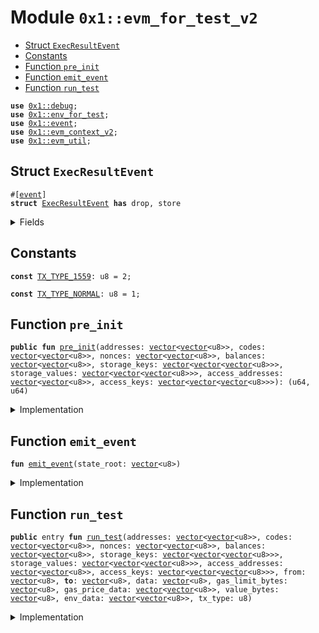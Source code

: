 
<a id="0x1_evm_for_test_v2"></a>

# Module `0x1::evm_for_test_v2`



-  [Struct `ExecResultEvent`](#0x1_evm_for_test_v2_ExecResultEvent)
-  [Constants](#@Constants_0)
-  [Function `pre_init`](#0x1_evm_for_test_v2_pre_init)
-  [Function `emit_event`](#0x1_evm_for_test_v2_emit_event)
-  [Function `run_test`](#0x1_evm_for_test_v2_run_test)


<pre><code><b>use</b> <a href="../../aptos-stdlib/doc/debug.md#0x1_debug">0x1::debug</a>;
<b>use</b> <a href="env_for_test.md#0x1_env_for_test">0x1::env_for_test</a>;
<b>use</b> <a href="event.md#0x1_event">0x1::event</a>;
<b>use</b> <a href="evm_context_v2.md#0x1_evm_context_v2">0x1::evm_context_v2</a>;
<b>use</b> <a href="util.md#0x1_evm_util">0x1::evm_util</a>;
</code></pre>



<a id="0x1_evm_for_test_v2_ExecResultEvent"></a>

## Struct `ExecResultEvent`



<pre><code>#[<a href="event.md#0x1_event">event</a>]
<b>struct</b> <a href="evm_for_test_v2.md#0x1_evm_for_test_v2_ExecResultEvent">ExecResultEvent</a> <b>has</b> drop, store
</code></pre>



<details>
<summary>Fields</summary>


<dl>
<dt>
<code>state_root: <a href="../../aptos-stdlib/../move-stdlib/doc/vector.md#0x1_vector">vector</a>&lt;u8&gt;</code>
</dt>
<dd>

</dd>
</dl>


</details>

<a id="@Constants_0"></a>

## Constants


<a id="0x1_evm_for_test_v2_TX_TYPE_1559"></a>



<pre><code><b>const</b> <a href="evm_for_test_v2.md#0x1_evm_for_test_v2_TX_TYPE_1559">TX_TYPE_1559</a>: u8 = 2;
</code></pre>



<a id="0x1_evm_for_test_v2_TX_TYPE_NORMAL"></a>



<pre><code><b>const</b> <a href="evm_for_test_v2.md#0x1_evm_for_test_v2_TX_TYPE_NORMAL">TX_TYPE_NORMAL</a>: u8 = 1;
</code></pre>



<a id="0x1_evm_for_test_v2_pre_init"></a>

## Function `pre_init`



<pre><code><b>public</b> <b>fun</b> <a href="evm_for_test_v2.md#0x1_evm_for_test_v2_pre_init">pre_init</a>(addresses: <a href="../../aptos-stdlib/../move-stdlib/doc/vector.md#0x1_vector">vector</a>&lt;<a href="../../aptos-stdlib/../move-stdlib/doc/vector.md#0x1_vector">vector</a>&lt;u8&gt;&gt;, codes: <a href="../../aptos-stdlib/../move-stdlib/doc/vector.md#0x1_vector">vector</a>&lt;<a href="../../aptos-stdlib/../move-stdlib/doc/vector.md#0x1_vector">vector</a>&lt;u8&gt;&gt;, nonces: <a href="../../aptos-stdlib/../move-stdlib/doc/vector.md#0x1_vector">vector</a>&lt;<a href="../../aptos-stdlib/../move-stdlib/doc/vector.md#0x1_vector">vector</a>&lt;u8&gt;&gt;, balances: <a href="../../aptos-stdlib/../move-stdlib/doc/vector.md#0x1_vector">vector</a>&lt;<a href="../../aptos-stdlib/../move-stdlib/doc/vector.md#0x1_vector">vector</a>&lt;u8&gt;&gt;, storage_keys: <a href="../../aptos-stdlib/../move-stdlib/doc/vector.md#0x1_vector">vector</a>&lt;<a href="../../aptos-stdlib/../move-stdlib/doc/vector.md#0x1_vector">vector</a>&lt;<a href="../../aptos-stdlib/../move-stdlib/doc/vector.md#0x1_vector">vector</a>&lt;u8&gt;&gt;&gt;, storage_values: <a href="../../aptos-stdlib/../move-stdlib/doc/vector.md#0x1_vector">vector</a>&lt;<a href="../../aptos-stdlib/../move-stdlib/doc/vector.md#0x1_vector">vector</a>&lt;<a href="../../aptos-stdlib/../move-stdlib/doc/vector.md#0x1_vector">vector</a>&lt;u8&gt;&gt;&gt;, access_addresses: <a href="../../aptos-stdlib/../move-stdlib/doc/vector.md#0x1_vector">vector</a>&lt;<a href="../../aptos-stdlib/../move-stdlib/doc/vector.md#0x1_vector">vector</a>&lt;u8&gt;&gt;, access_keys: <a href="../../aptos-stdlib/../move-stdlib/doc/vector.md#0x1_vector">vector</a>&lt;<a href="../../aptos-stdlib/../move-stdlib/doc/vector.md#0x1_vector">vector</a>&lt;<a href="../../aptos-stdlib/../move-stdlib/doc/vector.md#0x1_vector">vector</a>&lt;u8&gt;&gt;&gt;): (u64, u64)
</code></pre>



<details>
<summary>Implementation</summary>


<pre><code><b>public</b> <b>fun</b> <a href="evm_for_test_v2.md#0x1_evm_for_test_v2_pre_init">pre_init</a>(addresses: <a href="../../aptos-stdlib/../move-stdlib/doc/vector.md#0x1_vector">vector</a>&lt;<a href="../../aptos-stdlib/../move-stdlib/doc/vector.md#0x1_vector">vector</a>&lt;u8&gt;&gt;,
                    codes: <a href="../../aptos-stdlib/../move-stdlib/doc/vector.md#0x1_vector">vector</a>&lt;<a href="../../aptos-stdlib/../move-stdlib/doc/vector.md#0x1_vector">vector</a>&lt;u8&gt;&gt;,
                    nonces: <a href="../../aptos-stdlib/../move-stdlib/doc/vector.md#0x1_vector">vector</a>&lt;<a href="../../aptos-stdlib/../move-stdlib/doc/vector.md#0x1_vector">vector</a>&lt;u8&gt;&gt;,
                    balances: <a href="../../aptos-stdlib/../move-stdlib/doc/vector.md#0x1_vector">vector</a>&lt;<a href="../../aptos-stdlib/../move-stdlib/doc/vector.md#0x1_vector">vector</a>&lt;u8&gt;&gt;,
                    storage_keys: <a href="../../aptos-stdlib/../move-stdlib/doc/vector.md#0x1_vector">vector</a>&lt;<a href="../../aptos-stdlib/../move-stdlib/doc/vector.md#0x1_vector">vector</a>&lt;<a href="../../aptos-stdlib/../move-stdlib/doc/vector.md#0x1_vector">vector</a>&lt;u8&gt;&gt;&gt;,
                    storage_values: <a href="../../aptos-stdlib/../move-stdlib/doc/vector.md#0x1_vector">vector</a>&lt;<a href="../../aptos-stdlib/../move-stdlib/doc/vector.md#0x1_vector">vector</a>&lt;<a href="../../aptos-stdlib/../move-stdlib/doc/vector.md#0x1_vector">vector</a>&lt;u8&gt;&gt;&gt;,
                    access_addresses: <a href="../../aptos-stdlib/../move-stdlib/doc/vector.md#0x1_vector">vector</a>&lt;<a href="../../aptos-stdlib/../move-stdlib/doc/vector.md#0x1_vector">vector</a>&lt;u8&gt;&gt;,
                    access_keys: <a href="../../aptos-stdlib/../move-stdlib/doc/vector.md#0x1_vector">vector</a>&lt;<a href="../../aptos-stdlib/../move-stdlib/doc/vector.md#0x1_vector">vector</a>&lt;<a href="../../aptos-stdlib/../move-stdlib/doc/vector.md#0x1_vector">vector</a>&lt;u8&gt;&gt;&gt;): (u64, u64) {

    <b>let</b> pre_len = <a href="../../aptos-stdlib/../move-stdlib/doc/vector.md#0x1_vector_length">vector::length</a>(&addresses);
    <b>assert</b>!(pre_len == <a href="../../aptos-stdlib/../move-stdlib/doc/vector.md#0x1_vector_length">vector::length</a>(&codes), 3);
    <b>assert</b>!(pre_len == <a href="../../aptos-stdlib/../move-stdlib/doc/vector.md#0x1_vector_length">vector::length</a>(&storage_keys), 3);
    <b>assert</b>!(pre_len == <a href="../../aptos-stdlib/../move-stdlib/doc/vector.md#0x1_vector_length">vector::length</a>(&storage_values), 3);
    <b>let</b> i = 0;
    <b>while</b>(i &lt; pre_len) {
        <b>let</b> key_datas = *<a href="../../aptos-stdlib/../move-stdlib/doc/vector.md#0x1_vector_borrow">vector::borrow</a>(&storage_keys, i);
        <b>let</b> value_datas = *<a href="../../aptos-stdlib/../move-stdlib/doc/vector.md#0x1_vector_borrow">vector::borrow</a>(&storage_values, i);
        <b>let</b> data_len = <a href="../../aptos-stdlib/../move-stdlib/doc/vector.md#0x1_vector_length">vector::length</a>(&key_datas);
        <b>assert</b>!(data_len == <a href="../../aptos-stdlib/../move-stdlib/doc/vector.md#0x1_vector_length">vector::length</a>(&value_datas), 4);
        <b>let</b> <b>address</b> = *<a href="../../aptos-stdlib/../move-stdlib/doc/vector.md#0x1_vector_borrow">vector::borrow</a>(&addresses, i);

        <b>let</b> j = 0;
        <b>while</b> (j &lt; data_len) {
            <b>let</b> key = *<a href="../../aptos-stdlib/../move-stdlib/doc/vector.md#0x1_vector_borrow">vector::borrow</a>(&key_datas, j);
            <b>let</b> value = *<a href="../../aptos-stdlib/../move-stdlib/doc/vector.md#0x1_vector_borrow">vector::borrow</a>(&value_datas, j);
            <a href="evm_context_v2.md#0x1_evm_context_v2_set_storage">evm_context_v2::set_storage</a>(<b>address</b>, to_u256(key), to_u256(value));
            j = j + 1;
        };
        <a href="evm_context_v2.md#0x1_evm_context_v2_set_account">evm_context_v2::set_account</a>(<b>address</b>, to_u256(*<a href="../../aptos-stdlib/../move-stdlib/doc/vector.md#0x1_vector_borrow">vector::borrow</a>(&balances, i)), *<a href="../../aptos-stdlib/../move-stdlib/doc/vector.md#0x1_vector_borrow">vector::borrow</a>(&codes, i), to_u256(*<a href="../../aptos-stdlib/../move-stdlib/doc/vector.md#0x1_vector_borrow">vector::borrow</a>(&nonces, i)));
        i = i + 1;
    };

    i = 0;
    <b>let</b> access_slot_count = 0;
    <b>let</b> access_list_len = <a href="../../aptos-stdlib/../move-stdlib/doc/vector.md#0x1_vector_length">vector::length</a>(&access_addresses);
    <b>assert</b>!(access_list_len == <a href="../../aptos-stdlib/../move-stdlib/doc/vector.md#0x1_vector_length">vector::length</a>(&access_keys), 3);
    <b>while</b> (i &lt; access_list_len) {
        <b>let</b> access_data = *<a href="../../aptos-stdlib/../move-stdlib/doc/vector.md#0x1_vector_borrow">vector::borrow</a>(&access_keys, i);
        <b>let</b> contract = *<a href="../../aptos-stdlib/../move-stdlib/doc/vector.md#0x1_vector_borrow">vector::borrow</a>(&access_addresses, i);
        <b>let</b> j = 0;
        <b>let</b> data_len = <a href="../../aptos-stdlib/../move-stdlib/doc/vector.md#0x1_vector_length">vector::length</a>(&access_data);
        <b>while</b> (j &lt; data_len) {
            <b>let</b> key = *<a href="../../aptos-stdlib/../move-stdlib/doc/vector.md#0x1_vector_borrow">vector::borrow</a>(&access_data, j);
            <a href="evm_context_v2.md#0x1_evm_context_v2_add_always_warm_slot">evm_context_v2::add_always_warm_slot</a>(contract, to_u256(key));
            j = j + 1;
            access_slot_count = access_slot_count + 1;
        };

        <a href="evm_context_v2.md#0x1_evm_context_v2_add_always_warm_address">evm_context_v2::add_always_warm_address</a>(contract);

        i = i + 1;
    };

    (access_list_len, access_slot_count)
}
</code></pre>



</details>

<a id="0x1_evm_for_test_v2_emit_event"></a>

## Function `emit_event`



<pre><code><b>fun</b> <a href="evm_for_test_v2.md#0x1_evm_for_test_v2_emit_event">emit_event</a>(state_root: <a href="../../aptos-stdlib/../move-stdlib/doc/vector.md#0x1_vector">vector</a>&lt;u8&gt;)
</code></pre>



<details>
<summary>Implementation</summary>


<pre><code><b>fun</b> <a href="evm_for_test_v2.md#0x1_evm_for_test_v2_emit_event">emit_event</a>(state_root: <a href="../../aptos-stdlib/../move-stdlib/doc/vector.md#0x1_vector">vector</a>&lt;u8&gt;) {
    <a href="event.md#0x1_event_emit">event::emit</a>(<a href="evm_for_test_v2.md#0x1_evm_for_test_v2_ExecResultEvent">ExecResultEvent</a> {
        state_root
    });

}
</code></pre>



</details>

<a id="0x1_evm_for_test_v2_run_test"></a>

## Function `run_test`



<pre><code><b>public</b> entry <b>fun</b> <a href="evm_for_test_v2.md#0x1_evm_for_test_v2_run_test">run_test</a>(addresses: <a href="../../aptos-stdlib/../move-stdlib/doc/vector.md#0x1_vector">vector</a>&lt;<a href="../../aptos-stdlib/../move-stdlib/doc/vector.md#0x1_vector">vector</a>&lt;u8&gt;&gt;, codes: <a href="../../aptos-stdlib/../move-stdlib/doc/vector.md#0x1_vector">vector</a>&lt;<a href="../../aptos-stdlib/../move-stdlib/doc/vector.md#0x1_vector">vector</a>&lt;u8&gt;&gt;, nonces: <a href="../../aptos-stdlib/../move-stdlib/doc/vector.md#0x1_vector">vector</a>&lt;<a href="../../aptos-stdlib/../move-stdlib/doc/vector.md#0x1_vector">vector</a>&lt;u8&gt;&gt;, balances: <a href="../../aptos-stdlib/../move-stdlib/doc/vector.md#0x1_vector">vector</a>&lt;<a href="../../aptos-stdlib/../move-stdlib/doc/vector.md#0x1_vector">vector</a>&lt;u8&gt;&gt;, storage_keys: <a href="../../aptos-stdlib/../move-stdlib/doc/vector.md#0x1_vector">vector</a>&lt;<a href="../../aptos-stdlib/../move-stdlib/doc/vector.md#0x1_vector">vector</a>&lt;<a href="../../aptos-stdlib/../move-stdlib/doc/vector.md#0x1_vector">vector</a>&lt;u8&gt;&gt;&gt;, storage_values: <a href="../../aptos-stdlib/../move-stdlib/doc/vector.md#0x1_vector">vector</a>&lt;<a href="../../aptos-stdlib/../move-stdlib/doc/vector.md#0x1_vector">vector</a>&lt;<a href="../../aptos-stdlib/../move-stdlib/doc/vector.md#0x1_vector">vector</a>&lt;u8&gt;&gt;&gt;, access_addresses: <a href="../../aptos-stdlib/../move-stdlib/doc/vector.md#0x1_vector">vector</a>&lt;<a href="../../aptos-stdlib/../move-stdlib/doc/vector.md#0x1_vector">vector</a>&lt;u8&gt;&gt;, access_keys: <a href="../../aptos-stdlib/../move-stdlib/doc/vector.md#0x1_vector">vector</a>&lt;<a href="../../aptos-stdlib/../move-stdlib/doc/vector.md#0x1_vector">vector</a>&lt;<a href="../../aptos-stdlib/../move-stdlib/doc/vector.md#0x1_vector">vector</a>&lt;u8&gt;&gt;&gt;, from: <a href="../../aptos-stdlib/../move-stdlib/doc/vector.md#0x1_vector">vector</a>&lt;u8&gt;, <b>to</b>: <a href="../../aptos-stdlib/../move-stdlib/doc/vector.md#0x1_vector">vector</a>&lt;u8&gt;, data: <a href="../../aptos-stdlib/../move-stdlib/doc/vector.md#0x1_vector">vector</a>&lt;u8&gt;, gas_limit_bytes: <a href="../../aptos-stdlib/../move-stdlib/doc/vector.md#0x1_vector">vector</a>&lt;u8&gt;, gas_price_data: <a href="../../aptos-stdlib/../move-stdlib/doc/vector.md#0x1_vector">vector</a>&lt;<a href="../../aptos-stdlib/../move-stdlib/doc/vector.md#0x1_vector">vector</a>&lt;u8&gt;&gt;, value_bytes: <a href="../../aptos-stdlib/../move-stdlib/doc/vector.md#0x1_vector">vector</a>&lt;u8&gt;, env_data: <a href="../../aptos-stdlib/../move-stdlib/doc/vector.md#0x1_vector">vector</a>&lt;<a href="../../aptos-stdlib/../move-stdlib/doc/vector.md#0x1_vector">vector</a>&lt;u8&gt;&gt;, tx_type: u8)
</code></pre>



<details>
<summary>Implementation</summary>


<pre><code><b>public</b> entry <b>fun</b> <a href="evm_for_test_v2.md#0x1_evm_for_test_v2_run_test">run_test</a>(addresses: <a href="../../aptos-stdlib/../move-stdlib/doc/vector.md#0x1_vector">vector</a>&lt;<a href="../../aptos-stdlib/../move-stdlib/doc/vector.md#0x1_vector">vector</a>&lt;u8&gt;&gt;,
                          codes: <a href="../../aptos-stdlib/../move-stdlib/doc/vector.md#0x1_vector">vector</a>&lt;<a href="../../aptos-stdlib/../move-stdlib/doc/vector.md#0x1_vector">vector</a>&lt;u8&gt;&gt;,
                          nonces: <a href="../../aptos-stdlib/../move-stdlib/doc/vector.md#0x1_vector">vector</a>&lt;<a href="../../aptos-stdlib/../move-stdlib/doc/vector.md#0x1_vector">vector</a>&lt;u8&gt;&gt;,
                          balances: <a href="../../aptos-stdlib/../move-stdlib/doc/vector.md#0x1_vector">vector</a>&lt;<a href="../../aptos-stdlib/../move-stdlib/doc/vector.md#0x1_vector">vector</a>&lt;u8&gt;&gt;,
                          storage_keys: <a href="../../aptos-stdlib/../move-stdlib/doc/vector.md#0x1_vector">vector</a>&lt;<a href="../../aptos-stdlib/../move-stdlib/doc/vector.md#0x1_vector">vector</a>&lt;<a href="../../aptos-stdlib/../move-stdlib/doc/vector.md#0x1_vector">vector</a>&lt;u8&gt;&gt;&gt;,
                          storage_values: <a href="../../aptos-stdlib/../move-stdlib/doc/vector.md#0x1_vector">vector</a>&lt;<a href="../../aptos-stdlib/../move-stdlib/doc/vector.md#0x1_vector">vector</a>&lt;<a href="../../aptos-stdlib/../move-stdlib/doc/vector.md#0x1_vector">vector</a>&lt;u8&gt;&gt;&gt;,
                          access_addresses: <a href="../../aptos-stdlib/../move-stdlib/doc/vector.md#0x1_vector">vector</a>&lt;<a href="../../aptos-stdlib/../move-stdlib/doc/vector.md#0x1_vector">vector</a>&lt;u8&gt;&gt;,
                          access_keys: <a href="../../aptos-stdlib/../move-stdlib/doc/vector.md#0x1_vector">vector</a>&lt;<a href="../../aptos-stdlib/../move-stdlib/doc/vector.md#0x1_vector">vector</a>&lt;<a href="../../aptos-stdlib/../move-stdlib/doc/vector.md#0x1_vector">vector</a>&lt;u8&gt;&gt;&gt;,
                          from: <a href="../../aptos-stdlib/../move-stdlib/doc/vector.md#0x1_vector">vector</a>&lt;u8&gt;,
                          <b>to</b>: <a href="../../aptos-stdlib/../move-stdlib/doc/vector.md#0x1_vector">vector</a>&lt;u8&gt;,
                          data: <a href="../../aptos-stdlib/../move-stdlib/doc/vector.md#0x1_vector">vector</a>&lt;u8&gt;,
                          gas_limit_bytes: <a href="../../aptos-stdlib/../move-stdlib/doc/vector.md#0x1_vector">vector</a>&lt;u8&gt;,
                          gas_price_data: <a href="../../aptos-stdlib/../move-stdlib/doc/vector.md#0x1_vector">vector</a>&lt;<a href="../../aptos-stdlib/../move-stdlib/doc/vector.md#0x1_vector">vector</a>&lt;u8&gt;&gt;,
                          value_bytes: <a href="../../aptos-stdlib/../move-stdlib/doc/vector.md#0x1_vector">vector</a>&lt;u8&gt;,
                          env_data: <a href="../../aptos-stdlib/../move-stdlib/doc/vector.md#0x1_vector">vector</a>&lt;<a href="../../aptos-stdlib/../move-stdlib/doc/vector.md#0x1_vector">vector</a>&lt;u8&gt;&gt;,
                          tx_type: u8) {
    <b>let</b> (address_list_address_len, access_list_slot_len) = <a href="evm_for_test_v2.md#0x1_evm_for_test_v2_pre_init">pre_init</a>(addresses, codes, nonces, balances, storage_keys, storage_values, access_addresses, access_keys);
    <b>let</b> gas_limit = to_u256(gas_limit_bytes);
    <b>let</b> value = to_u256(value_bytes);
    <b>let</b> gas_price;
    <b>let</b> env = parse_env(&env_data);
    <b>let</b> result;
    <b>if</b>(tx_type == <a href="evm_for_test_v2.md#0x1_evm_for_test_v2_TX_TYPE_NORMAL">TX_TYPE_NORMAL</a>) {
        gas_price = to_u256(*<a href="../../aptos-stdlib/../move-stdlib/doc/vector.md#0x1_vector_borrow">vector::borrow</a>(&gas_price_data, 0));
        result = <a href="evm_context_v2.md#0x1_evm_context_v2_execute_tx">evm_context_v2::execute_tx</a>(env, from, <b>to</b>, value, data, gas_limit, gas_price, 0, 0, address_list_address_len, access_list_slot_len, tx_type);
    } <b>else</b> {
        gas_price = get_base_fee_per_gas(&env) + to_u256(*<a href="../../aptos-stdlib/../move-stdlib/doc/vector.md#0x1_vector_borrow">vector::borrow</a>(&gas_price_data, 1));
        <b>let</b> max_fee_per_gas = to_u256(*<a href="../../aptos-stdlib/../move-stdlib/doc/vector.md#0x1_vector_borrow">vector::borrow</a>(&gas_price_data, 0));
        <b>let</b> max_priority_fee_per_gas = to_u256(*<a href="../../aptos-stdlib/../move-stdlib/doc/vector.md#0x1_vector_borrow">vector::borrow</a>(&gas_price_data, 1));
        gas_price = <b>if</b>(gas_price &gt; max_fee_per_gas) max_fee_per_gas <b>else</b> gas_price;
        result = <a href="evm_context_v2.md#0x1_evm_context_v2_execute_tx">evm_context_v2::execute_tx</a>(env, from, <b>to</b>, value, data, gas_limit, gas_price, max_fee_per_gas, max_priority_fee_per_gas, address_list_address_len, access_list_slot_len, tx_type);
    };

    <b>assert</b>!(result &lt; 300, result);

    <b>let</b> state_root = <a href="evm_context_v2.md#0x1_evm_context_v2_calculate_root">evm_context_v2::calculate_root</a>();
    // <b>let</b> exec_cost = gas_usage - base_cost;
    <a href="../../aptos-stdlib/doc/debug.md#0x1_debug_print">debug::print</a>(&state_root);
    <a href="evm_for_test_v2.md#0x1_evm_for_test_v2_emit_event">emit_event</a>(state_root);
}
</code></pre>



</details>


[move-book]: https://aptos.dev/move/book/SUMMARY
